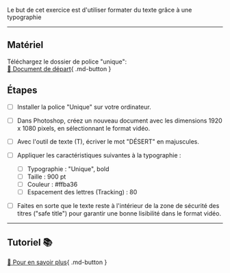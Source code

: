 Le but de cet exercice est d'utiliser formater du texte grâce à une typographie
***  

## Matériel
Téléchargez le dossier de police "unique":      
[📁 Document de départ](https://cmontmorency365-my.sharepoint.com/:f:/g/personal/flpilote_cmontmorency_qc_ca/EjI_vOcd3nNJoxX-YMvtzr0BvAJGrpnArev0RWH74MjVwQ?e=veL2bB){ .md-button }   <br>



## Étapes

- [ ] Installer la police "Unique" sur votre ordinateur.
- [ ] Dans Photoshop, créez un nouveau document avec les dimensions 1920 x 1080 pixels, en sélectionnant le format vidéo.
- [ ] Avec l'outil de texte (T), écriver le mot "DÉSERT" en majuscules.
- [ ] Appliquer les caractéristiques suivantes à la typographie :
  - [ ] Typographie : "Unique", bold
  - [ ] Taille : 900 pt
  - [ ] Couleur : #ffba36
  - [ ] Espacement des lettres (Tracking) : 80
- [ ] Faites en sorte que le texte reste à l'intérieur de la zone de sécurité des titres ("safe title") pour garantir une bonne lisibilité dans le format vidéo.

      


***  
## Tutoriel 📚
[📖 Pour en savoir plus](https://cmontmorency365-my.sharepoint.com/:v:/g/personal/flpilote_cmontmorency_qc_ca/EcDOsZrLm2RLs9sElLYQaGkBTOMTfZS7uAs0s5ofUORH0A?nav=eyJyZWZlcnJhbEluZm8iOnsicmVmZXJyYWxBcHAiOiJPbmVEcml2ZUZvckJ1c2luZXNzIiwicmVmZXJyYWxBcHBQbGF0Zm9ybSI6IldlYiIsInJlZmVycmFsTW9kZSI6InZpZXciLCJyZWZlcnJhbFZpZXciOiJNeUZpbGVzTGlua0NvcHkifX0&e=Gfhu3w){ .md-button }   <br>






